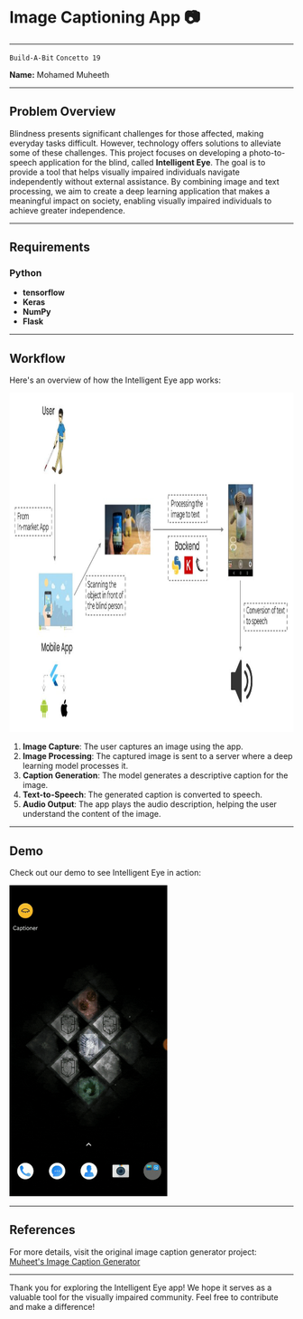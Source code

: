 # Image Captioning App 📷

---

`Build-A-Bit` `Concetto 19`

**Name:** Mohamed Muheeth

---

## Problem Overview

Blindness presents significant challenges for those affected, making everyday tasks difficult. However, technology offers solutions to alleviate some of these challenges. This project focuses on developing a photo-to-speech application for the blind, called **Intelligent Eye**. The goal is to provide a tool that helps visually impaired individuals navigate independently without external assistance. By combining image and text processing, we aim to create a deep learning application that makes a meaningful impact on society, enabling visually impaired individuals to achieve greater independence.

---

## Requirements

### Python
- **tensorflow**
- **Keras**
- **NumPy**
- **Flask**

---

## Workflow

Here's an overview of how the Intelligent Eye app works:

<img src="https://github.com/HeliosX7/caption-generator-app/blob/master/images/workflow.JPG" height="600">

1. **Image Capture**: The user captures an image using the app.
2. **Image Processing**: The captured image is sent to a server where a deep learning model processes it.
3. **Caption Generation**: The model generates a descriptive caption for the image.
4. **Text-to-Speech**: The generated caption is converted to speech.
5. **Audio Output**: The app plays the audio description, helping the user understand the content of the image.

---

## Demo

Check out our demo to see Intelligent Eye in action:

<img src="https://github.com/HeliosX7/caption-generator-app/blob/master/images/demo.gif" width="280" height="550">

---

## References

For more details, visit the original image caption generator project: [Muheet's Image Caption Generator](https://github.com/muheet-m1/image-caption-generator.git)

---

Thank you for exploring the Intelligent Eye app! We hope it serves as a valuable tool for the visually impaired community. Feel free to contribute and make a difference!
